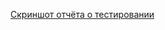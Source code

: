 [Скриншот отчёта о тестировании](https://user-images.githubusercontent.com/113285979/209154164-b9b0e3ae-32e1-43a3-88c9-a97c4872aad9.jpg)

